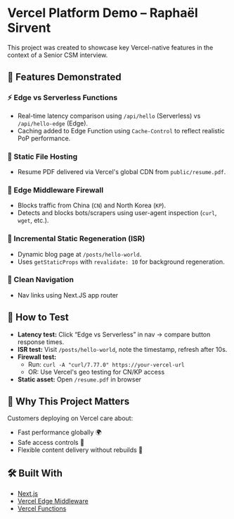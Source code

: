 # Vercel Platform Demo – Raphaël Sirvent

This project was created to showcase key Vercel-native features in the context of a Senior CSM interview. 

## 🔧 Features Demonstrated

### ⚡ Edge vs Serverless Functions
- Real-time latency comparison using `/api/hello` (Serverless) vs `/api/hello-edge` (Edge).
- Caching added to Edge Function using `Cache-Control` to reflect realistic PoP performance.

### 📄 Static File Hosting
- Resume PDF delivered via Vercel's global CDN from `public/resume.pdf`.

### 🔐 Edge Middleware Firewall
- Blocks traffic from China (`CN`) and North Korea (`KP`).
- Detects and blocks bots/scrapers using user-agent inspection (`curl`, `wget`, etc.).

### 🚀 Incremental Static Regeneration (ISR)
- Dynamic blog page at `/posts/hello-world`.
- Uses `getStaticProps` with `revalidate: 10` for background regeneration.

### 🎯 Clean Navigation
- Nav links using Next.JS app router


## 🧪 How to Test

- **Latency test:** Click “Edge vs Serverless” in nav → compare button response times.
- **ISR test:** Visit `/posts/hello-world`, note the timestamp, refresh after 10s.
- **Firewall test:**
  - Run: `curl -A "curl/7.77.0" https://your-vercel-url`
  - OR: Use Vercel's geo testing for CN/KP access
- **Static asset:** Open `/resume.pdf` in browser


## 🧠 Why This Project Matters

Customers deploying on Vercel care about:
- Fast performance globally 🌍
- Safe access controls 🔐
- Flexible content delivery without rebuilds 🧱



## 🛠 Built With
- [Next.js](https://nextjs.org/)
- [Vercel Edge Middleware](https://vercel.com/docs/middleware)
- [Vercel Functions](https://vercel.com/docs/functions)

